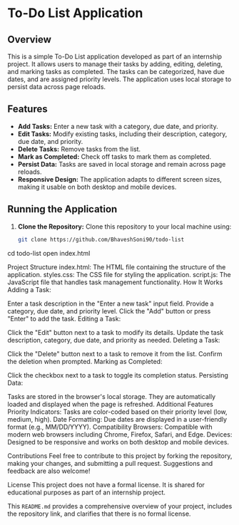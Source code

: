 # To-Do List Application

## Overview

This is a simple To-Do List application developed as part of an internship project. It allows users to manage their tasks by adding, editing, deleting, and marking tasks as completed. The tasks can be categorized, have due dates, and are assigned priority levels. The application uses local storage to persist data across page reloads.

## Features

- **Add Tasks:** Enter a new task with a category, due date, and priority.
- **Edit Tasks:** Modify existing tasks, including their description, category, due date, and priority.
- **Delete Tasks:** Remove tasks from the list.
- **Mark as Completed:** Check off tasks to mark them as completed.
- **Persist Data:** Tasks are saved in local storage and remain across page reloads.
- **Responsive Design:** The application adapts to different screen sizes, making it usable on both desktop and mobile devices.

## Running the Application

1. **Clone the Repository:**
   Clone this repository to your local machine using:
   ```bash
   git clone https://github.com/BhaveshSoni90/todo-list
  cd todo-list
  open index.html

Project Structure
index.html: The HTML file containing the structure of the application.
styles.css: The CSS file for styling the application.
script.js: The JavaScript file that handles task management functionality.
How It Works
Adding a Task:

Enter a task description in the "Enter a new task" input field.
Provide a category, due date, and priority level.
Click the "Add" button or press "Enter" to add the task.
Editing a Task:

Click the "Edit" button next to a task to modify its details.
Update the task description, category, due date, and priority as needed.
Deleting a Task:

Click the "Delete" button next to a task to remove it from the list.
Confirm the deletion when prompted.
Marking as Completed:

Click the checkbox next to a task to toggle its completion status.
Persisting Data:

Tasks are stored in the browser's local storage. They are automatically loaded and displayed when the page is refreshed.
Additional Features
Priority Indicators: Tasks are color-coded based on their priority level (low, medium, high).
Date Formatting: Due dates are displayed in a user-friendly format (e.g., MM/DD/YYYY).
Compatibility
Browsers: Compatible with modern web browsers including Chrome, Firefox, Safari, and Edge.
Devices: Designed to be responsive and works on both desktop and mobile devices.

Contributions
Feel free to contribute to this project by forking the repository, making your changes, and submitting a pull request. Suggestions and feedback are also welcome!

License
This project does not have a formal license. It is shared for educational purposes as part of an internship project.


This `README.md` provides a comprehensive overview of your project, includes the repository link, and clarifies that there is no formal license.

